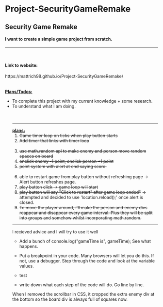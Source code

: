 # Project-SecurityGameRemake
<h2>Security Game Remake</h2>
<h4>I want to create a simple game project from scratch.</h4>
<hr>
<br>
<h4>Link to website:</h4>
https://mattrich98.github.io/Project-SecurityGameRemake/
<br>
<br>
<br>
<strong><u>Plans/Todos:</u></strong>
<ul>
<li>To complete this project with my current knowledge + some research. 
<li>To understand what I am doing. 
<br>
<br>
<br>
<hr>
<strong><u>plans:</u></strong>
<ol>
<li><s> Game timer loop on ticks when play button starts</s></li>
<li><s>Add timer that links with timer loop</s></li>
<br>
<li><s>use math.random api to make enemy and person move random spaces on board</s></li>
<li><s>onclick enemy -1 point, onclick person +1 point</s></li>
<li><s>point system with alert at end saying score.</s></li>
<br>
<li><s>able to restart game from play button without refreshing page</s> -> Alert button refreshes page.</li>
<li><s>play button click -> game loop will start</s></li>
<li><s>play button will say "Click to restart" after game loop ended"</s> -> attempted and decided to use 'location.reload();' once alert is closed.</li>
<li><s>To move the player around, i'll make the person and enemy divs reappear and disappear every game interval. Plus they will be split into groups and somehow whilst incorporating math.random.</s>
</ol> 
<hr>

I recieved advice and I will try to use it well

- Add a bunch of console.log("gameTime is", gameTime); See what happens.

- Put a breakpoint in your code. Many browsers will let you do this. If not, use a debugger. Step through the code and look at the variable values.

- test

- write down what each step of the code will do. Go line by line.


When I removed the scrollbar in CSS, it cropped the extra enemy div at the bottom so the board div is always full of squares now.
